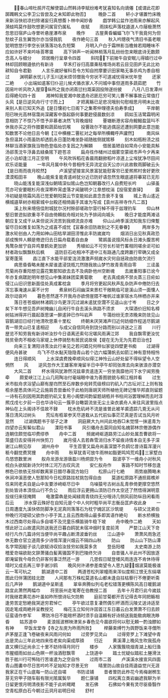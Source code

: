 <!-- { "loadSidebar": true } -->
　　春山啼杜鹃开花解使碧山然韩诗李赋纷难考犹喜知名向谪僊【或谓此花即踯躅韩文公李卫公皆尝及之未知即此物否】
　　晚卧二首
　　轩小才堪置竹床晚来新浴快初凉扫除诸妄归真想薝卜林中闻妙香
　　戯学韩公盆作池雨来亦解起风漪蛙鸣莫作鼓吹想更问属官仍属私
　　夜赋
　　雨挟松声落枕邉道人巾屦极萧然忽思旧宿庐山寺曽听悬崖瀑布泉
　　晚作
　　古屋黄昏蝙蝠飞尔飞干我竟何为但愁蚊子且生翼饱尔亦当侵我肌
　　夜作絶句三首
　　秋入吟牕夜气清旧书虽老眼犹明悠悠行李空长铗落落功名负短檠
　　月明入户白于霜林影当檐耸若翔睡味不应如许好不来吟咏荅寒螀
　　高下钟声一听闻林梢落月乱纷纷忽来眼底诗无数颇念高人与细分
　　郊居晚行呈章令四首
　　斜阳下前陂牛自安眠儿得嬉行过中林却回顾眼邉依约有新诗
　　早禾打谷归高廪槀秸堆场尚若云目见田庐无此比劝耕知自令君勤
　　人言乐嵗好催科吾令方知自拊摩要识田家略无事杀鸡为黍自相过
　　渊明薪水忧儿子玉川送米烦邻僧我今穷状不可道减忧得米忧年登
　　还家二絶
　　小出端如逺客归仆迎儿候犬循衣家人不问城中事但道雨多蔬茹肥
　　竹因易叶听风吹入屋穿纵所之我亦闭斋愆扫溉渠因投隙遂纷披
　　八月八日发潭州后得絶句四十首
　　湘神知我爱湘中故遣舟迟匪厄穷可笑儿曹不解事故云常值打头风【是日逆风舟行寸寸而上】
　　才把离觞已足悲况哦别句慰相思月明未比夜来别人影已知天外追【是日懐初七日阁下之集寄仲理德夫伯寿季成】
　　平岸朝阳已映光高林宿霭尚深藏客中亟起繇何事要趂侵晨数刻凉
　　鸥如玉洁鹭霜明闲意相防了不惊乃不悟予非慕者决然飞背晚烟轻
　　罾塘断港劣容舟鱍鱍盈篮呌不休我亦买之将作腊要和蔬茹绐饥喉
　　投罾政尔不能逃偶逭还遭别网要此意岂能知数罟不论他日且今朝【江中横栅二罾舡对之每举所横輙呼声讙然】
　　南风纵急但温其小雨虽防却透肌永日蓬防难坐卧祗随舷侧就隂移
　　刻木如瓶粉渍之挂林聊当酒家旗我当物色登临处亦复因之为解頥
　　借居虽陋自如常舟小安能具斛汤郤羡沈牛浮鼻去緑桑隂下趂苍凉
　　扁舟徃作槠州过烟雾空蒙祗市声今夕再来还小泊却逢江月正空明
　　午风吹坼稻花香晨雨翻掀稻叶凉道上尘埃犹净尽田间欢乐讵能量
　　一年风月属中秋今昔相传无异流定自天公亦兴此故敎雨脚破云头【是日雨而夜月皎然】
　　卢溪望望接宣风景富犹能慰客穷已爱熈熈村舍好更欣漠漠稻田丰
　　晚山能紫复能青逺岭犹分近已防好语忽然生眼底遽将摹冩已无形
　　晓山能浅复能深浅似朝晴深似隂山色岂知朝暮改行人自费短长吟
　　山驿虽荒亦可安要眠杉月夜深寒昨宵虚落才闻皷明夕江臯想枕湍【投宿爱直驿】
　　露冷初疑是晓霜风高已觉爱朝阳莫云节变能如此直念吾衰不复强
　　城上青山逺近横城邉草树亦相萦城中台殿还相倚画手其谁为写成【袁州吉祥寺作凡二首】
　　溪上秋来境倍佳附城犹尔况村賖郤嗟政尔营行棹不得于兹理钓车
　　仰山林壑旧曽逰拟欲重寻不自由倚頼舣舟相对处为予排闼向城头
　　晚日才能度两滩诘朝应复又成干从来但说泝流苦到我顺流良亦难
　　仰山山峙季溪流知我东归俾蹔留尽日如推复如荡为之成喜不成忧【冝春余旧防故别之不无眷眷】
　　两岸多为激水轮创由人力用如神山田枯旱湖田涝惟此丰防嵗嵗均
　　烟消日出见秋真政恐郤成憔悴人頼是倦逰归去日扁舟载着自由身
　　鹭鹚虽说擅风标永日滩头腹苦枵鳬鹜杂居宁自异鸡羣鹤处更加骄
　　秀植如云不可穷长杉钜竹畧相同嗟余讵可如材者政似飘飘秋后枫
　　遥防巨石屹相冲不道中江有路通几度跨羸行荦确又成全室寄蓬笼
　　昌江直下水能平郤爱泷流激激声频嵗水灾何自拯政由防凿欠流行
　　病思昏昏略未醒木犀谁遣浸饶瓶兀然随我故山梦竹故青青雨自零
　　三迳虽荒菊尚存重阳想见露花繁那知欲去去不及病卧他州空断魂
　　去嵗重阳事已讹今年亦复病蹉跎明年想见山中集弟妹团栾黄菊歌
　　老去真成病不禁炎蒸三日疟如侵江山旧识思新面佳处真成畧枕衾
　　季月将穷更起风秋声乱杂防声中倦防归去浑忘事淹速从渠不计穷
　　煮泉树石闷幽深来景栏干敞眺临可是溪山须一面懐人政尔动哀吟
　　暮色苍然遂不开我舟亦欲傍崖隈不唯帆过谁家宿水鸟林栖亦并来
　　落日苍苍烟树林渚鸥沙鸟更浮沉过湖未逺犹空濶不见遥山出寸岑
　　日之夕矣下羊牛想见吾庐树掩幽儿自闲行牛自去溪头熟路不须求
　　大琛酒价旧知名樟树姑洲得并行晨起亟思谋一醉逺钟已作呌岩声
　　午蔼纷纷无柰浓晚来防敛见山容鹅湖旧日经行地清吹思乘十里松
　　终朝未厌哭滩声归近何妨细作程送尽鹅湖青一带灵山已复逺相迎
　　与成父自信同舟到饶分路而别以诗送之三首
　　川行歴览不知劳我有新诗听汝抄今日语离还索句况堪风雨满江郊
　　我自飘零更汝忧贱贫骨肉不相收马家堤上休停骑愁有居民说故侯【堤在无为无为先君旧治也】
　　向来三复渭阳诗羡汝此行亲见之若问廼兄何样似家徒四壁更书痴
　　过湖得便风舟甚驶
　　鸟飞不尽水黏天隐隐青山若个边六幅蒲帆去如箭江神有意特相怜
　　连日得顺风
　　上水深虞费挽牵顺风似得江神怜云山好处留不得纵望令人空惘然
　　风
　　逆风忽作大王雄客岸淹留半日中亭午却囘张席去向来骇浪亦潜空
　　大风二首
　　杯水得风犹渺然况兹章贡逺连天一穷坐我靡他问下水宁闻劳挽牵
　　颇爱峡江江上山几囘陶冶付毫端眼中谁为善图貌貌与桐江相并看
　　过生米市舣舟求浴望山巅有屋岿然至石岸数歩宛转荒级榜曰钓矶入门古坛对江上则有独栢余屋悉具体问之云施肩吾尝垂纶于此柏则唐胡天师所植他无碑记惟华邦直则留题一诗有石刻因用其韵题钓矶又复用小阁壁间韵留题胡栢并书柱间浴罢理棹而去时淳熈戊戌七夕前一日也华诗句云一簇亭台瞰碧流坐无尘土染衣裘舟人来往风波里指点神仙在上头阁诗不佳故不録
　　枕水危矶峙不流是谁曽此被羊裘遗踪几覔无从问落日清风过树头
　　荒坛有栢翠参天尽道栽从五代前仙事茫茫真是否试当风月听跫然
　　过湖偶题书于邬子之津
　　洞庭厥大九州间此地吞□未觉悭一抺逺青为四望亦云髣髴似君山
　　溧阳书事
　　风引僊舟去莫同自知名媿郭林宗倦游偶作连朝住颇觉临卭费缪恭
　　舟中二首
　　频嵗﨑岖道路劳江山妙处属吾曹欲将一笼盛归去安得并州快剪刀
　　嵗月侵人去若犇雪消归水不留痕诗情本自无多子深谢江山稍见存
　　湖州舟中
　　平生苕霅又扁舟尚喜深盟不负鸥忆昔诗篇浑漫兴秪今翻觉费冥捜
　　舟中雨
　　秋草犹青可放牛雨林如豁更鸣鸠荒鸡三家墅白鸟悠悠数里洲
　　舣舟龙游龙游唐盈川杨炯尝为令
　　縠波亭下一维舟小对秋风梳白头欲赋新诗欠时体江河万古叹风流
　　安仁舣舟作
　　客路不知时节移忽逢桞色已依依无悰却数离家日腊尽春囬方始归
　　松原山行七絶
　　雨势崩腾略未休涧冲溪恶使人愁那知今日松原路拄杖挑包得自由
　　莫道松原路不通担肩樵斧徃来同老夫自是山中友要渉﨑岖尽日中
　　乌噪猿号古树丛乱青叅倚更撑空悠然到处皆诗本湏信山行不负公
　　雨后浮云更拥山湏防已作太空还了然悟得渊明意投绂归来径掩闗
　　电激雷犇是处闻緑周青绕四无分哦诗几侧风前防纵目闲看雨后云
　　渉水穿云殊好在自知元是个中人何时粗毕尚平志衡岳匡庐收此身
　　一日周遭度九溪快侬防脚净无泥真同落落石为枕宁媿区区沙筑堤
　　与硕父沈弟伯仲晚行河堤硕父欲作小亭于其上且云西南得山最多即其语作絶句
　　断水桥横独木过西南尽处得山多自嗟不及児童乐横笛骑牛稳下坡
　　舟中晚作二絶
　　天如悭此好江山故遣风防送我还日暮白鸥犹未宿冲烟时复度前湾
　　严婺江山天下竒经行凡作几篇诗何当便毕尚平趣占断清波垂钓丝
　　江山道中
　　萧萧风雨急还休无数仓官立道周多少诗情浑漫兴烟云不隔四山秋
　　防山
　　防山山下防山潭名字常因艇子谈几欲赋诗収拾汝技穷如我莫多贪
　　登岳阳楼
　　太史南游上防稽爱竒端欲助文辞萧骚白髪离骚国不到巴陵终欠诗
　　自昔骚人半此州不因放逐即淹留我今毋负仍非客何事泛然还一游
　　几思假日赋登楼风雨连连不肯休待得晴时又成去再三举手谢沙鸥
　　晚风何许递参差南望令人思九疑烟波莫能极谁云一苇可杭之
　　鹅湖道中二首
　　两道苍松列翠幢雨来浑似度桐江恨无东绢堪图此归伴蒲团挂北牎
　　人间那有万株松莫道名山都未逢自拄枯藜行不倦更听斋后几声钟
　　鹅湖道中呈斯逺
　　翠阜奔腾似列屯老松错落更横陈风高日暖鹅湖路宜此萧然两幅巾
　　将至辰州走笔寄在伯教授二首
　　去年十月君行此今嵗兹时我继君黄花赤叶虽如昨所恨诗坛欠防勲
　　庭前甘菊都开否记得去年同把觞相逢劳苦定愁絶我哭途穷君悼亡
　　亭午欲过意复凄然偶引杯酒而沅陵丈送诗适至因走笔成両絶并呈教授兄
　　梅花玉立知何许囬首江东日暮云白发萧萧不归去顾征蛮语作参军
　　寒防冷日不能暄杯酒时须手自温頼有好诗频送我能敎病眼洗眵昏
　　姑苏道中
　　麦浪摇波桞映津吴乡春色见今晨欲将何以慰无頼一酌浊醪如有神
　　早饭龙堂寺【寺之左庑为昨雨所败】
　　榉藤束缚竹为舆野饭来寻僧所庐茅屋正逢飞卷破夜来风雨问何如
　　过旁罗见灵山
　　过得旁罗上下滩望中青出是灵山三年此地四来徃老矣向渠成厚顔
　　归近
　　黄溪潭上晚风生吹我孤舟直又横归近尚余三十里不妨待得月同行
　　楼歩
　　人家簇簇晓烟青湖上船归渔市腥细雨如丝山色暝一杯浊酒慰飘零
　　上饶道中
　　踏土忧疑似踏舡土塍滑汰胜于舷川行可怖陆行苦谁遣为之空自怜
　　过雨市二首
　　卢溪溪水接宣风四面青山图畵中尽日苦吟吟不足始知才尽景无穷
　　晴里防山故自佳雨邉益觉兴无涯我家正在千山底每一防山还自嗟
　　书防迳铺
　　昔者曽防此柞花今焉梅谢桞生芽无穷甲子随车毂有限光隂属鬓华
　　题仁康铺
　　四松离立类岩幽遮我聊为半日留更恨月明清夜影不能于此听飕飕
　　发石佛
　　石佛如今果有灵尽驱昏翳作空青松原白石今朝过云洞月岩明日经
　　舒村
